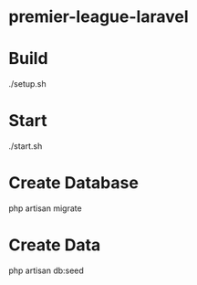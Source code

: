 # premier-league-laravel

# Build
./setup.sh

# Start
./start.sh

# Create Database
php artisan migrate

# Create Data
php artisan db:seed

